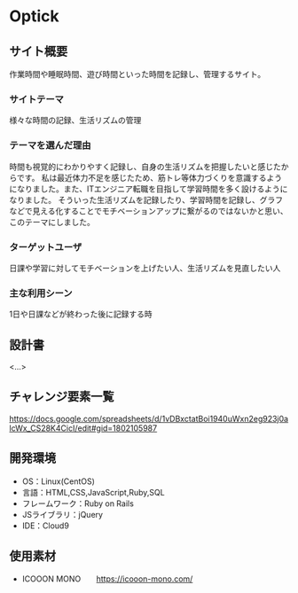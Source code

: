 # Optick

## サイト概要
作業時間や睡眠時間、遊び時間といった時間を記録し、管理するサイト。

### サイトテーマ
様々な時間の記録、生活リズムの管理

### テーマを選んだ理由
時間も視覚的にわかりやすく記録し、自身の生活リズムを把握したいと感じたからです。
私は最近体力不足を感じたため、筋トレ等体力づくりを意識するようになりました。また、ITエンジニア転職を目指して学習時間を多く設けるようになりました。
そういった生活リズムを記録したり、学習時間を記録し、グラフなどで見える化することでモチベーションアップに繋がるのではないかと思い、このテーマにしました。

### ターゲットユーザ
日課や学習に対してモチベーションを上げたい人、生活リズムを見直したい人

### 主な利用シーン
1日や日課などが終わった後に記録する時

## 設計書
<...>

## チャレンジ要素一覧
<https://docs.google.com/spreadsheets/d/1vDBxctatBoi1940uWxn2eg923j0alcWx_CS28K4CicI/edit#gid=1802105987>

## 開発環境
- OS：Linux(CentOS)
- 言語：HTML,CSS,JavaScript,Ruby,SQL
- フレームワーク：Ruby on Rails
- JSライブラリ：jQuery
- IDE：Cloud9

## 使用素材
- ICOOON MONO　　https://icooon-mono.com/